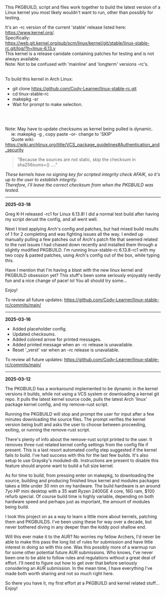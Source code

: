This PKGBUILD, script and files work together to build the latest version of a Linux kernel you most likely wouldn't want to run, other than possibly for testing.

It's an -rc version of the current 'stable' release listed here: https://www.kernel.org/. <br>
Specifically: https://web.git.kernel.org/pub/scm/linux/kernel/git/stable/linux-stable-rc.git/log/?h=linux-6.13.y <br> 
This kernel is a release canidate containing patches for testing and is not always available.<br> 
Note: Not to be confused with 'mainline' and 'longterm' versions -rc's.<br>
<br>

To build this kernel in Arch Linux:

* git clone https://github.com/Cody-Learner/linux-stable-rc.git
* cd linux-stable-rc
* makepkg -sr
* Wait for prompt to make selection.

<br>
<br>

Note: May have to update checksums as kernel being pulled is dynamic.<br>
&nbsp;&nbsp;&nbsp;&nbsp; ie: makepkg -g , copy paste -or- change to 'SKIP'<br>
&nbsp;&nbsp;&nbsp;&nbsp; Quote wiki\: https://wiki.archlinux.org/title/VCS_package_guidelines#Authentication_and_security<br>
>"Because the sources are not static, skip the checksum in sha256sums=() ...."<br>

<i>These kernels have no signing key for scripted integrity check AFAIK, so it's up to the user to establish integrity.<br>
Therefore, I'll leave the correct checksum from when the PKGBUILD was tested. </i>

----

**2025-03-18**

Greg K-H released -rc1 for Linux 6.13.8! I did a normal test build after having my script derust the config, and all went well.

Next I tried applying Arch's config and patches, but had mixed build results of 1 for 2 completing and was fighting issues all the way.
I ended up manually pulling a few patches out of Arch's patch file that seemed related to the rust issues I had chased down recently and installed them through a slightly modified PKGBUILD.
I'm running linux-stable-rc 6.13.8-rc1 with my two copy & pasted patches, using Arch's config out of the box, while typing this.

Have I mention that I'm having a blast with the new linux kernel and PKGBUILD obsession yet? This stuff's been some seriously enjoyably nerdly fun and a nice change of pace! lol
You all should try some...

Enjoy!

To review all future updates: https://github.com/Cody-Learner/linux-stable-rc/commits/main/

----

**2025-03-16**

* Added placeholder config.
* Updated checksums.
* Added colored arrow for printed messages.
* Added printed message when an -rc release is unavailable.
* Reset '_verst' var when an -rc release is unavailable.

To review all future updates: https://github.com/Cody-Learner/linux-stable-rc/commits/main/

----

**2025-03-12**

The PKGBUILD has a workaround implemented to be dynamic in the kernel versions it builds, while not using a VCS system or downloading a kernel git repo. 
It pulls the latest kernel source code, pulls the latest Arch 'linux' package kernel config, and my remove-rust script.

Running the PKGBUILD will stop and prompt the user for input after a few minutes downloading the source files.
The prompt verifies the kernel version being built and asks the user to choose between proceeding, exiting, or running the remove-rust script.

There's plenty of info about the remove-rust script printed to the user. It removes three rust related kernel config settings from the config file if present.
This is a last resort automated config step suggested if the kernel fails to build. I've had success with this for the last few builds.
It's also setup to use Graysky's moduled-db. Instructions are present to disable this feature should anyone want to build a full size kernel.

As for time to build, from pressing enter on makepkg, to downloading the source, building and producing finished linux kernel and modules packages takes a little under 30 min on my hardware.
The build hardware is an around 7yo HP mini desktop with a 35 watt Ryzen 2400GE 4 core, 16G ram, $100 refurb special.
Of course build time is highly variable, depending on both hardware speed and perhaps just as important, the amount of modules being build.

I took this project on as a way to learn a little more about kernels, patching them and PKGBUILDS. 
I've been using these for way over a decade, but never bothered diving in any deeper than the kiddy pool shallow end.

Will this ever make it to the AUR? No worries my fellow Archers, I'd never be able to make this pass the long list of rules for submission and have little interest in doing so with this one.
Was this possibly more of a warmup run for some other potential future AUR submissions. Who knows, I've never been one to be able to follow rules and regulations without a great deal of effort. 
I'll need to figure out how to get over that before seriously considering an AUR submission. In the mean time, I have everything I've made both worth sharing and not so much right here. 

So there you have it, my first effort at a PKGBUILD and kernel related stuff... Enjoy!